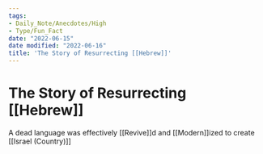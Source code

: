 ```yaml
---
tags:
- Daily_Note/Anecdotes/High
- Type/Fun_Fact
date: "2022-06-15"
date modified: "2022-06-16"
title: 'The Story of Resurrecting [[Hebrew]]'
---
```


# The Story of Resurrecting [[Hebrew]]
A dead language was effectively [[Revive]]d and [[Modern]]ized to create [[Israel (Country)]]
